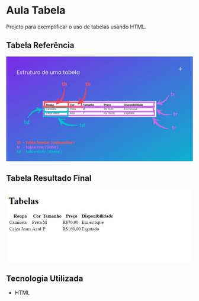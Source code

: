 # Aula Tabela
Projeto para exemplificar o uso de tabelas usando HTML.

## Tabela Referência

<img src="./tabela-referencia.jpg" alt="tabela que foi usada como referencia durante a aula">

## Tabela Resultado Final

[<img src="./tabela-resultado.jpg" alt="tabela feita usando HTML">](https://priscila199.github.io/aula-tabela/)

## Tecnologia Utilizada
- HTML
